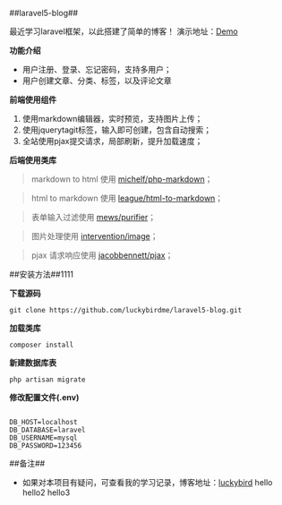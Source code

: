##laravel5-blog##

最近学习laravel框架，以此搭建了简单的博客！
演示地址：[Demo](http://laravel.luckybird.me)

**功能介绍**

* 用户注册、登录、忘记密码，支持多用户；
* 用户创建文章、分类、标签，以及评论文章

**前端使用组件**

1. 使用markdown编辑器，实时预览，支持图片上传；
2. 使用jquerytagit标签，输入即可创建，包含自动搜索；
3. 全站使用pjax提交请求，局部刷新，提升加载速度；

**后端使用类库**

> markdown to html 使用 [michelf/php-markdown](https://github.com/michelf/php-markdown)；

> html to markdown 使用 [league/html-to-markdown](https://github.com/thephpleague/html-to-markdown)；

> 表单输入过滤使用 [mews/purifier](https://github.com/mewebstudio/Purifier)；

> 图片处理使用 [intervention/image](https://github.com/Intervention/image)；

> pjax 请求响应使用 [jacobbennett/pjax](https://github.com/JacobBennett/pjax)；



##安装方法##1111

**下载源码**
```
git clone https://github.com/luckybirdme/laravel5-blog.git

```

**加载类库**
```
composer install
```

**新建数据库表**
```
php artisan migrate
```
**修改配置文件(.env)**
```

DB_HOST=localhost
DB_DATABASE=laravel
DB_USERNAME=mysql
DB_PASSWORD=123456

```

##备注##

* 如果对本项目有疑问，可查看我的学习记录，博客地址：[luckybird](http://www.luckybird.me)
hello
hello2
hello3
